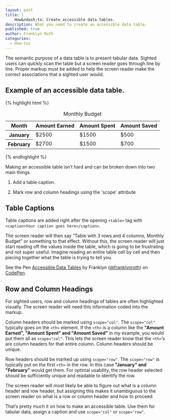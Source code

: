 ```yaml
---
layout: post
title: | 
    How&ndash;to: Create accessible data tables.
description: What you need to create an accessible data table.
published: true
author: Franklyn Roth
categories:
  - How-tos
---
```


The semantic purpose of a data table is to present tabular data. Sighted users can quickly scan the table but a screen reader goes through line by line. Proper markup must be added to help the screen reader make the correct associations that a sighted user would.

## Example of an accessible data table.
{% highlight html %}
<table>
    <caption>Monthly Budget</caption>
    <thead>
        <tr>
            <th scope="col">Month</th>
            <th scope="col">Amount Earned</th>
            <th scope="col">Amount Spent</th>
            <th scope="col">Amount Saved</th>
        </tr>
    </thead>
    <tbody>
        <tr>
            <th scope="row">January</th>
            <td>$2500</td>
            <td>$1500</td>
            <td>$500</td>
        </tr>
        <tr>
            <th scope="row">February</th>
            <td>$2700</td>
            <td>$1500</td>
            <td>$700</td>
        </tr>
    </tbody>
</table>
{% endhighlight %}

Making an accessible table isn’t hard and can be broken down into two main things.

1. Add a table caption.

2. Mark row and column headings using the 'scope' attribute

## Table Captions
Table captions are added right after the opening `<table>` tag with `<caption>Your caption goes here</caption>`. 
	
The screen reader will then say “Table with 3 rows and 4 columns, Monthly Budget” or something to that effect. Without this, the screen reader will just start reading off the values inside the table, which is going to be frustrating and not super useful. Imagine reading an entire table cell by cell and then piecing together what the table is trying to tell you.

<p data-height="268" data-theme-id="0" data-slug-hash="zqOKvY" data-default-tab="result" data-user="franklynroth" class="codepen">See the Pen <a href="https://codepen.io/franklynroth/pen/zqOKvY/">Accessible Data Tables</a> by Franklyn (<a href="https://codepen.io/franklynroth">@franklynroth</a>) on <a href="https://codepen.io">CodePen</a>.</p>
<script async src="//assets.codepen.io/assets/embed/ei.js"></script>


## Row and Column Headings
For sighted users, row and column headings of tables are often highlighted visually. The screen reader will need this information coded into the markup.

Column headers should be marked using `scope="col"`. The `scope="col"` typically goes on the `<th>` element. If the `<th>` is a column like the <strong>"Amount Earned", "Amount Spent" and "Amount Saved"</strong> in my example, you would put them all as `scope="col"`. This lets the screen reader know that the `<th>`’s are column headers for that entire column. Column headers should be unique.

Row headers should be marked up using `scope="row"`. The `scope="row"` is typically put on the first `<th>` in the row. In this case <strong>"January" and "February"</strong> would get them. For optimal usability, the row header selected should be sufficiently unique and readable to identify the row. 

The screen reader will most likely be able to figure out what is a column header and row header, but assigning this makes it unambiguous to the screen reader on what is a row or column header and how to proceed.

That’s pretty much it on how to make an accessible table. Use them for tabular data, assign a caption and use `scope="col"` or `scope="row"`.
